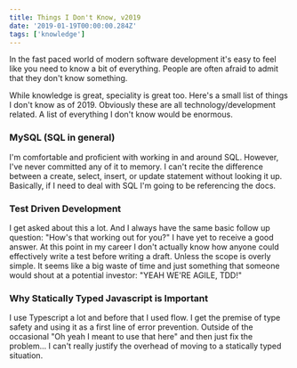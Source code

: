 ```yaml
---
title: Things I Don't Know, v2019
date: '2019-01-19T00:00:00.284Z'
tags: ['knowledge']
---
```


In the fast paced world of modern software development it's easy to feel like you need to know a bit of everything. People are often afraid to admit that they don't know something. 

<!-- end -->

While knowledge is great, speciality is great too. Here's a small list of things I don't know as of 2019. Obviously these are all technology/development related. A list of everything I don't know would be enormous.

### MySQL (SQL in general)
I'm comfortable and proficient with working in and around SQL. However, I've never committed any of it to memory. I can't recite the difference between a create, select, insert, or update statement without looking it up. Basically, if I need to deal with SQL I'm going to be referencing the docs.

### Test Driven Development
I get asked about this a lot. And I always have the same basic follow up question: "How's that working out for you?" I have yet to receive a good answer. At this point in my career I don't actually know how anyone could effectively write a test before writing a draft. Unless the scope is overly simple. It seems like a big waste of time and just something that someone would shout at a potential investor: "YEAH WE'RE AGILE, TDD!"

### Why Statically Typed Javascript is Important
I use Typescript a lot and before that I used flow. I get the premise of type safety and using it as a first line of error prevention. Outside of the occasional "Oh yeah I meant to use that here" and then just fix the problem... I can't really justify the overhead of moving to a statically typed situation. 

